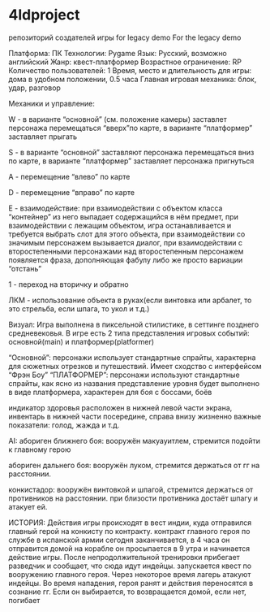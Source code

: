 # 4ldproject
репозиторий создателей игры for legacy demo
 For the legacy demo

Платформа: ПК
Технологии: Pygame
Язык: Русский, возможно английский
Жанр: квест-платформер
Возрастное ограничение: RP
Количество пользователей: 1
Время, место и длительность для игры: дома в удобном положении, 0.5 часа
Главная игровая механика: блок, удар, разговор


Механики и управление:

W - в варианте “основной” (см. положение камеры) заставлет персонажа перемещаться “вверх”по карте,
в варианте “платформер” заставляет прыгать

S -  в варианте “основной” заставляют персонажа
перемещаться вниз по карте, в варианте “платформер” заставляет персонажа пригнуться

A - перемещение “влево” по карте

D - перемещение “вправо” по карте

E - взаимодействие: при взаимодействии с объектом класса “контейнер” из него выпадает содержащийся в нём предмет,
при взаимодействии с лежащим объектом, игра останавливается и требуется выбрать слот для этого объекта,
при взаимодействии со значимым персонажем вызывается диалог, при взаимодействии с второстепенными персонажами над второстепенным персонажем появляется фраза, дополняющая фабулу либо же просто вариации “отстань”

1 - переход на вторичку и обратно 

ЛКМ - использование объекта в руках(если винтовка или арбалет, то это стрельба, если шпага, то укол и т.д.)



Визуал:
Игра выполнена в пиксельной стилистике, в сеттинге позднего средневековья. В игре есть 2 типа представления игровых событий: основной(main) и платформер(platformer) 

“Основной”: персонажи использует стандартные спрайты, характерна для сюжетных отрезков и путешествий. Имеет сходство с интерфейсом “Фрэн Боу”
“ПЛАТФОРМЕР”: персонажи используют стандартные спрайты,
как ясно из названия представление уровня будет выполнено в виде платформера, характерен для боя с боссами, боёв

индикатор здоровья расположен в нижней левой части экрана,
инвентарь в нижней части посередине, справа внизу жизненно важные показатели: голод, жажда и т.д.

AI: абориген ближнего боя: вооружён макуауитлем, стремится подойти к главному герою

абориген дальнего боя: вооружён луком, стремится держаться от гг на расстоянии.

конкистадор: вооружён винтовкой и шпагой, стремится держаться от противников на расстоянии. при близости противника достаёт шпагу и атакует ей.

ИСТОРИЯ:
Действия игры происходят в вест индии, куда отправился главный герой на конкисту по контракту.
контракт главного героя по службе в испанской армии сегодня заканчивается, в 4 часа он отправится домой на корабле
он просыпается в 9 утра и начинается действие игры. После непродолжительной тренировки прибегает разведчик и сообщает, что сюда идут индейцы. запускается квест по вооружению главного героя. Через некоторое время лагерь атакуют индейцы. Во время нападения, героя ранят и действия переносятся в сознание гг. Если он выбирается, то возвращается домой, если нет, погибает
  

